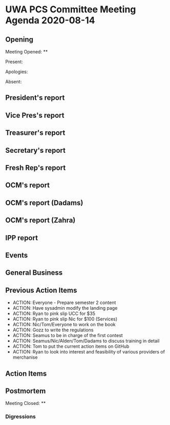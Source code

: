 # UWA PCS Committee Meeting Agenda 2020-08-14

## Opening

Meeting Opened: **

Present:

Apologies:

Absent:

## President's report

## Vice Pres's report

## Treasurer's report

## Secretary's report

## Fresh Rep's report

## OCM's report

## OCM's report (Dadams)

## OCM's report (Zahra)

## IPP report

## Events

## General Business

## Previous Action Items

- ACTION: Everyone - Prepare semester 2 content
- ACTION: Have sysadmin modify the landing page
- ACTION: Ryan to pink slip UCC for $35
- ACTION: Ryan to pink slip Nic for $100 (Services)
- ACTION: Nic/Tom/Everyone to work on the book
- ACTION: Gozz to write the regulations
- ACTION: Seamus to be in charge of the first contest
- ACTION: Seamus/Nic/Alden/Tom/Dadams to discuss training in detail
- ACTION: Tom to put the current action items on GitHub
- ACTION: Ryan to look into interest and feasibility of various providers of merchanise

## Action Items

## Postmortem

Meeting Closed: **

### Digressions
